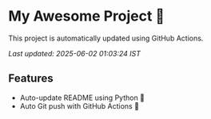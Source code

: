 # My Awesome Project 🚀

This project is automatically updated using GitHub Actions.

_Last updated: 2025-06-02 01:03:24 IST_

## Features
- Auto-update README using Python 🐍
- Auto Git push with GitHub Actions 🤖
